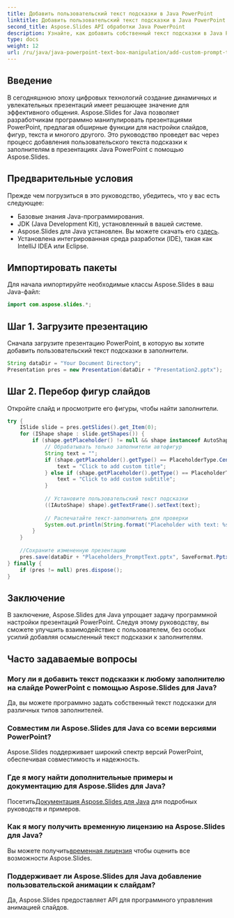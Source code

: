 ```yaml
---
title: Добавить пользовательский текст подсказки в Java PowerPoint
linktitle: Добавить пользовательский текст подсказки в Java PowerPoint
second_title: Aspose.Slides API обработки Java PowerPoint
description: Узнайте, как добавить собственный текст подсказки в Java PowerPoint с помощью Aspose.Slides. Улучшите взаимодействие с пользователем без особых усилий с помощью этого руководства.
type: docs
weight: 12
url: /ru/java/java-powerpoint-text-box-manipulation/add-custom-prompt-text-java-powerpoint/
---
```

## Введение
В сегодняшнюю эпоху цифровых технологий создание динамичных и увлекательных презентаций имеет решающее значение для эффективного общения. Aspose.Slides for Java позволяет разработчикам программно манипулировать презентациями PowerPoint, предлагая обширные функции для настройки слайдов, фигур, текста и многого другого. Это руководство проведет вас через процесс добавления пользовательского текста подсказки к заполнителям в презентациях Java PowerPoint с помощью Aspose.Slides.
## Предварительные условия
Прежде чем погрузиться в это руководство, убедитесь, что у вас есть следующее:
- Базовые знания Java-программирования.
- JDK (Java Development Kit), установленный в вашей системе.
-  Aspose.Slides для Java установлен. Вы можете скачать его с[здесь](https://releases.aspose.com/slides/java/).
- Установлена интегрированная среда разработки (IDE), такая как IntelliJ IDEA или Eclipse.

## Импортировать пакеты
Для начала импортируйте необходимые классы Aspose.Slides в ваш Java-файл:
```java
import com.aspose.slides.*;
```

## Шаг 1. Загрузите презентацию
Сначала загрузите презентацию PowerPoint, в которую вы хотите добавить пользовательский текст подсказки в заполнители.
```java
String dataDir = "Your Document Directory";
Presentation pres = new Presentation(dataDir + "Presentation2.pptx");
```
## Шаг 2. Перебор фигур слайдов
Откройте слайд и просмотрите его фигуры, чтобы найти заполнители.
```java
try {
    ISlide slide = pres.getSlides().get_Item(0);
    for (IShape shape : slide.getShapes()) {
        if (shape.getPlaceholder() != null && shape instanceof AutoShape) {
            // Обрабатывать только заполнители автофигур
            String text = "";
            if (shape.getPlaceholder().getType() == PlaceholderType.CenteredTitle) {
                text = "Click to add custom title";
            } else if (shape.getPlaceholder().getType() == PlaceholderType.Subtitle) {
                text = "Click to add custom subtitle";
            }
            
            // Установите пользовательский текст подсказки
            ((IAutoShape) shape).getTextFrame().setText(text);
            
            // Распечатайте текст-заполнитель для проверки
            System.out.println(String.format("Placeholder with text: %s", text));
        }
    }
    
    //Сохраните измененную презентацию
    pres.save(dataDir + "Placeholders_PromptText.pptx", SaveFormat.Pptx);
} finally {
    if (pres != null) pres.dispose();
}
```

## Заключение
В заключение, Aspose.Slides для Java упрощает задачу программной настройки презентаций PowerPoint. Следуя этому руководству, вы сможете улучшить взаимодействие с пользователем, без особых усилий добавляя осмысленный текст подсказки к заполнителям.
## Часто задаваемые вопросы
### Могу ли я добавить текст подсказки к любому заполнителю на слайде PowerPoint с помощью Aspose.Slides для Java?
Да, вы можете программно задать собственный текст подсказки для различных типов заполнителей.
### Совместим ли Aspose.Slides для Java со всеми версиями PowerPoint?
Aspose.Slides поддерживает широкий спектр версий PowerPoint, обеспечивая совместимость и надежность.
### Где я могу найти дополнительные примеры и документацию для Aspose.Slides для Java?
 Посетить[Документация Aspose.Slides для Java](https://reference.aspose.com/slides/java/) для подробных руководств и примеров.
### Как я могу получить временную лицензию на Aspose.Slides для Java?
 Вы можете получить[временная лицензия](https://purchase.aspose.com/temporary-license/) чтобы оценить все возможности Aspose.Slides.
### Поддерживает ли Aspose.Slides для Java добавление пользовательской анимации к слайдам?
Да, Aspose.Slides предоставляет API для программного управления анимацией слайдов.